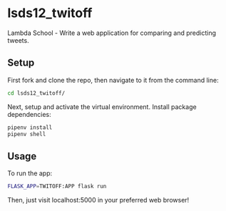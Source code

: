 # lsds12_twitoff
Lambda School - Write a web application for comparing and predicting tweets.

## Setup

First fork and clone the repo, then navigate to it from the command line:

```sh
cd lsds12_twitoff/
```
Next, setup and activate the virtual environment. Install package dependencies:

```sh
pipenv install
pipenv shell
```

## Usage

To run the app:

```sh
FLASK_APP=TWITOFF:APP flask run
````

Then, just visit localhost:5000 in your preferred web browser!
